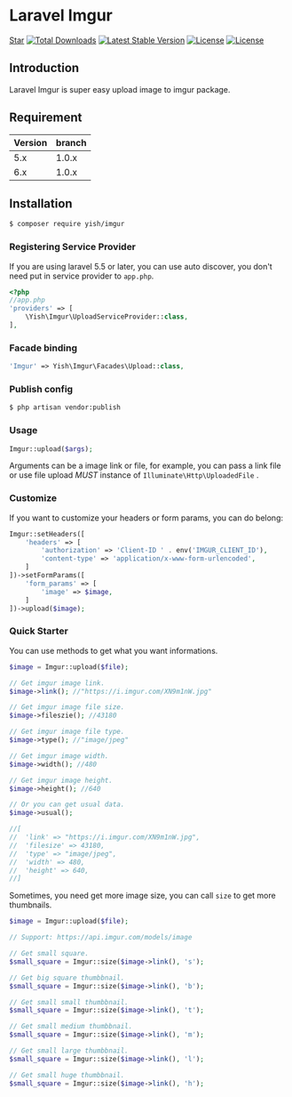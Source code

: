 # Laravel Imgur

<p>
<script async defer src="https://buttons.github.io/buttons.js"></script>
<a class="github-button" href="https://github.com/Mombuyish/Laravel-Imgur" data-show-count="true" aria-label="Star Mombuyish/Laravel-Imgur on GitHub">Star</a>
<a href="https://packagist.org/packages/yish/imgur"><img src="https://poser.pugx.org/yish/imgur/d/total.svg" alt="Total Downloads"></a>
<a href="https://packagist.org/packages/yish/imgur"><img src="https://poser.pugx.org/yish/imgur/v/stable.svg" alt="Latest Stable Version"></a>
<a href="https://packagist.org/packages/yish/imgur"><img src="https://poser.pugx.org/yish/imgur/license.svg" alt="License"></a>
<a href="https://packagist.org/packages/yish/imgur"><img src="https://poser.pugx.org/yish/imgur/v/unstable.svg" alt="License"></a>
</p>

## Introduction

Laravel Imgur is super easy upload image to imgur package.

## Requirement

| Version | branch |
| ------- | ------ |
| 5.x     | 1.0.x  |
| 6.x     | 1.0.x  |

## Installation

``` bash
$ composer require yish/imgur
```

### Registering Service Provider

If you are using laravel 5.5 or later, you can use auto discover, you don't need put in service provider to `app.php`.

``` php
<?php
//app.php
'providers' => [
    \Yish\Imgur\UploadServiceProvider::class,
],
```

### Facade binding

```php
'Imgur' => Yish\Imgur\Facades\Upload::class,
```

### Publish config

```bash
$ php artisan vendor:publish
```

### Usage

```php
Imgur::upload($args);
```

Arguments can be a image link or file, for example, you can pass a link file or use file upload *MUST* instance of `Illuminate\Http\UploadedFile` .

### Customize

If you want to customize your headers or form params, you can do belong:

```php
Imgur::setHeaders([
    'headers' => [
        'authorization' => 'Client-ID ' . env('IMGUR_CLIENT_ID'),
        'content-type' => 'application/x-www-form-urlencoded',
    ]
])->setFormParams([
    'form_params' => [
        'image' => $image,
    ]
])->upload($image);
```

### Quick Starter

You can use methods to get what you want informations.

```php
$image = Imgur::upload($file);

// Get imgur image link.
$image->link(); //"https://i.imgur.com/XN9m1nW.jpg"

// Get imgur image file size.
$image->fileszie(); //43180

// Get imgur image file type.
$image->type(); //"image/jpeg"

// Get imgur image width.
$image->width(); //480

// Get imgur image height.
$image->height(); //640

// Or you can get usual data.
$image->usual();

//[
//  'link' => "https://i.imgur.com/XN9m1nW.jpg",
//  'filesize' => 43180,
//  'type' => "image/jpeg",
//  'width' => 480,
//  'height' => 640,
//]
```

Sometimes, you need get more image size, you can call `size` to get more thumbnails.

```php
$image = Imgur::upload($file);

// Support: https://api.imgur.com/models/image

// Get small square.
$small_square = Imgur::size($image->link(), 's');

// Get big square thumbbnail.
$small_square = Imgur::size($image->link(), 'b');

// Get small small thumbbnail.
$small_square = Imgur::size($image->link(), 't');

// Get small medium thumbbnail.
$small_square = Imgur::size($image->link(), 'm');

// Get small large thumbbnail.
$small_square = Imgur::size($image->link(), 'l');

// Get small huge thumbbnail.
$small_square = Imgur::size($image->link(), 'h');
```
